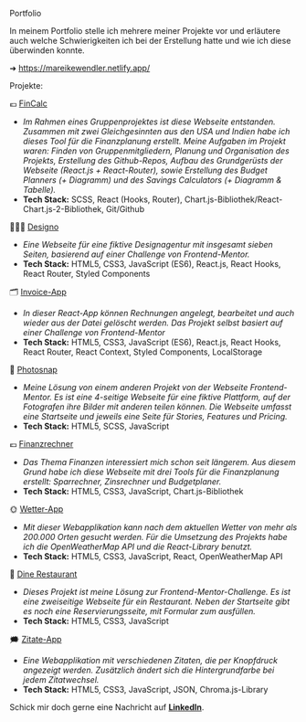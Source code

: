 Portfolio

In meinem Portfolio stelle ich mehrere meiner Projekte vor und erläutere auch welche Schwierigkeiten ich bei der Erstellung hatte und wie ich diese überwinden konnte. 

➜ https://mareikewendler.netlify.app/

Projekte:

💶 <a href="https://mareikewendler.netlify.app/projekte/fincalc" target="_blank">FinCalc</a>  
- <em>Im Rahmen eines Gruppenprojektes ist diese Webseite entstanden. Zusammen mit zwei Gleichgesinnten aus den USA und Indien habe ich dieses Tool für die Finanzplanung erstellt. Meine Aufgaben im Projekt waren: Finden von Gruppenmitgliedern, Planung und Organisation des Projekts, Erstellung des Github-Repos, Aufbau des Grundgerüsts der Webseite (React.js + React-Router), sowie Erstellung des Budget Planners (+ Diagramm) und des Savings Calculators (+ Diagramm & Tabelle).</em>
- <strong>Tech Stack:</strong> SCSS, React (Hooks, Router), Chart.js-Bibliothek/React-Chart.js-2-Bibliothek, Git/Github

👩🏼‍🎨 <a href="https://mareikewendler.netlify.app/projekte/designo" target="_blank">Designo</a>
- <em>Eine Webseite für eine fiktive Designagentur mit insgesamt sieben Seiten, basierend auf einer Challenge von Frontend-Mentor.</em>
- <strong>Tech Stack:</strong> HTML5, CSS3, JavaScript (ES6), React.js, React Hooks, React Router, Styled Components

🗂 <a href="https://mareikewendler.netlify.app/projekte/invoice-app" target="_blank">Invoice-App</a> 
- <em>In dieser React-App können Rechnungen angelegt, bearbeitet und auch wieder aus der Datei gelöscht werden. Das Projekt selbst basiert auf einer Challenge von Frontend-Mentor</em>
- <strong>Tech Stack:</strong> HTML5, CSS3, JavaScript (ES6), React.js, React Hooks, React Router, React Context, Styled Components, LocalStorage

📸 <a href="https://mareikewendler.netlify.app/projekte/photosnap" target="_blank">Photosnap</a> 
- <em>Meine Lösung von einem anderen Projekt von der Webseite Frontend-Mentor. Es ist eine 4-seitige Webseite für eine fiktive Plattform, auf der Fotografen ihre Bilder mit anderen teilen können. Die Webseite umfasst eine Startseite und jeweils eine Seite für Stories, Features und Pricing.</em>
- <strong>Tech Stack:</strong> HTML5, SCSS, JavaScript

💶 <a href="https://mareikewendler.netlify.app/projekte/finanzrechner" target="_blank">Finanzrechner</a>  
- <em>Das Thema Finanzen interessiert mich schon seit längerem. Aus diesem Grund habe ich diese Webseite mit drei Tools für die Finanzplanung erstellt: Sparrechner, Zinsrechner und Budgetplaner.</em>
- <strong>Tech Stack:</strong> HTML5, CSS3, JavaScript, Chart.js-Bibliothek

🌞 <a href="https://mareikewendler.netlify.app/projekte/wetterapp" target="_blank">Wetter-App</a> 
- <em>Mit dieser Webapplikation kann nach dem aktuellen Wetter von mehr als 200.000 Orten gesucht werden. Für die Umsetzung des Projekts habe ich die OpenWeatherMap API und die React-Library benutzt.</em>
- <strong>Tech Stack:</strong> HTML5, CSS3, JavaScript, React, OpenWeatherMap API

🍝 <a href="https://mareikewendler.netlify.app/projekte/dine-restaurant" target="_blank">Dine Restaurant</a>
- <em>Dieses Projekt ist meine Lösung zur Frontend-Mentor-Challenge. Es ist eine zweiseitige Webseite für ein Restaurant. Neben der Startseite gibt es noch eine Reservierungsseite, mit Formular zum ausfüllen.</em>
- <strong>Tech Stack:</strong> HTML5, CSS3, JavaScript

🗯 <a href="https://mareikewendler.netlify.app/projekte/zitateapp" target="_blank">Zitate-App</a>
- <em>Eine Webapplikation mit verschiedenen Zitaten, die per Knopfdruck angezeigt werden. Zusätzlich ändert sich die Hintergrundfarbe bei jedem Zitatwechsel.</em>
- <strong>Tech Stack:</strong> HTML5, CSS3, JavaScript, JSON, Chroma.js-Library

<p>Schick mir doch gerne eine Nachricht auf <a href="https://www.linkedin.com/in/mareike-wendler/" target="_blank"><strong>LinkedIn</strong></a>.</p>
